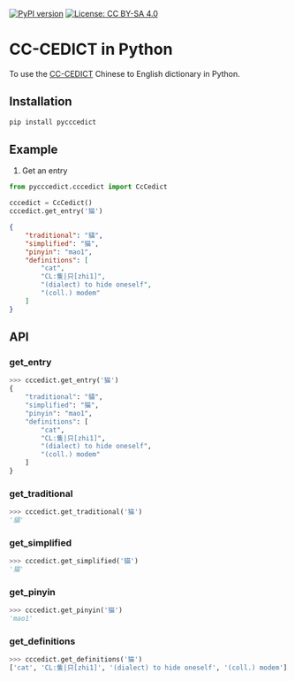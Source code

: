 [![PyPI version](https://badge.fury.io/py/pycccedict.svg)](https://badge.fury.io/py/pycccedict)
[![License: CC BY-SA 4.0](https://img.shields.io/badge/License-CC_BY--SA_4.0-lightgrey.svg)](https://creativecommons.org/licenses/by-sa/4.0/)

# CC-CEDICT in Python
To use the [CC-CEDICT](https://www.mdbg.net/chinese/dictionary?page=cc-cedict) Chinese to English dictionary in Python.

## Installation
```bash
pip install pycccedict
```

## Example
1. Get an entry
```python
from pycccedict.cccedict import CcCedict

cccedict = CcCedict()
cccedict.get_entry('猫')
```
```json
{
    "traditional": "貓",
    "simplified": "猫",
    "pinyin": "mao1",
    "definitions": [
        "cat",
        "CL:隻|只[zhi1]",
        "(dialect) to hide oneself",
        "(coll.) modem"
    ]
}
```

## API
### get_entry
```python
>>> cccedict.get_entry('猫')
{
    "traditional": "貓",
    "simplified": "猫",
    "pinyin": "mao1",
    "definitions": [
        "cat",
        "CL:隻|只[zhi1]",
        "(dialect) to hide oneself",
        "(coll.) modem"
    ]
}
```
### get_traditional
```python
>>> cccedict.get_traditional('猫')
'貓'
```
### get_simplified
```python
>>> cccedict.get_simplified('貓')
'猫'
```
### get_pinyin
```python
>>> cccedict.get_pinyin('猫')
'mao1'
```
### get_definitions
```python
>>> cccedict.get_definitions('猫')
['cat', 'CL:隻|只[zhi1]', '(dialect) to hide oneself', '(coll.) modem']
```
